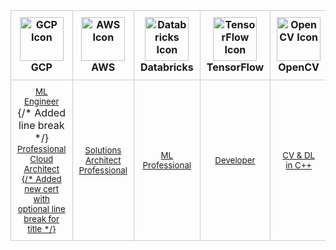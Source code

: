<div align="center">
  <table style="border-collapse: collapse; margin: 0 auto; table-layout: fixed; width: 100%;">
    <thead>
      <tr>
        <th style="border:1px solid #ccc; text-align:center; vertical-align:middle; padding:10px;">
          <img width="70" src="https://img.icons8.com/color/48/000000/google-cloud-platform.png" alt="GCP Icon"/><br>
          <b>GCP</b>
        </th>
        <th style="border:1px solid #ccc; text-align:center; vertical-align:middle; padding:10px;">
          <img width="70" src="https://img.icons8.com/color/48/000000/amazon-web-services.png" alt="AWS Icon"/><br>
          <b>AWS</b>
        </th>
        <th style="border:1px solid #ccc; text-align:center; vertical-align:middle; padding:10px;">
          <img width="70" src="https://cdn.freelogovectors.net/wp-content/uploads/2023/04/databrickslogo-freelogovectors.net_.png" alt="Databricks Icon"/><br>
          <b>Databricks</b>
        </th>
        <th style="border:1px solid #ccc; text-align:center; vertical-align:middle; padding:10px;">
          <img width="70" src="https://img.icons8.com/color/48/000000/tensorflow.png" alt="TensorFlow Icon"/><br>
          <b>TensorFlow</b>
        </th>
        <th style="border:1px solid #ccc; text-align:center; vertical-align:middle; padding:10px;">
          <img width="70" src="https://opencv.org/wp-content/uploads/2020/07/OpenCV_logo_no_text-1.png" alt="OpenCV Icon"/><br>
          <b>OpenCV</b>
        </th>
        <th style="border:1px solid #ccc; text-align:center; vertical-align:middle; padding:10px;">
          <img width="70" src="https://img.icons8.com/color/48/000000/nvidia.png" alt="NVIDIA Icon"/><br>
          <b>NVIDIA</b>
        </th>
        <th style="border:1px solid #ccc; text-align:center; vertical-align:middle; padding:10px;">
          <img width="70" src="https://img.icons8.com/color/48/000000/kubernetes.png" alt="Kubernetes Icon"/><br>
          <b>Kubernetes</b>
        </th>
      </tr>
    </thead>
    <tbody>
      <tr>
        <td style="border:1px solid #ccc; text-align:center; vertical-align:middle; padding:10px;">
          <sub>
            <a href="https://www.credly.com/badges/5720c6b7-09dd-4cab-901f-fed343704f94/public_url">
              ML Engineer
            </a>
          </sub>
          <br> {/* Added line break */}
          <sub>
            <a href="https://www.credly.com/badges/f4b4fb34-1462-49b0-bb65-3230d48b65f0/public_url">
              Professional Cloud<br>Architect {/* Added new cert with optional line break for title */}
            </a>
          </sub>
        </td>
        <td style="border:1px solid #ccc; text-align:center; vertical-align:middle; padding:10px;">
          <sub>
            <!-- Break up if needed -->
            <a href="https://www.credly.com/badges/f58e9c69-e55d-4c69-a938-72bde701cf98">
              Solutions Architect<br>Professional
            </a>
          </sub>
        </td>
        <td style="border:1px solid #ccc; text-align:center; vertical-align:middle; padding:10px;">
          <sub>
            <a href="https://credentials.databricks.com/256596d8-a7e5-424b-875e-fe95f6dc2cfb">
              ML Professional
            </a>
          </sub>
        </td>
        <td style="border:1px solid #ccc; text-align:center; vertical-align:middle; padding:10px;">
          <sub>
            <a href="https://www.credential.net/05090036-7608-481c-946a-04c0ed0919c2#gs.aqsnm2">
              Developer
            </a>
          </sub>
        </td>
        <td style="border:1px solid #ccc; text-align:center; vertical-align:middle; padding:10px;">
          <sub>
            <!-- Example of optional line break -->
            <a href="https://courses.opencv.org/certificates/70e99b41591e4f5db8775ebfb91f5863">
              CV & DL<br>in C++
            </a>
          </sub>
        </td>
        <td style="border:1px solid #ccc; text-align:center; vertical-align:middle; padding:10px;">
          <sub>
            <a href="https://learn.nvidia.com/certificates?id=fc37af23e17940028b3bb8221c78f2ea">
              CUDA C/C++
            </a>
          </sub>
          <br>
          <sub>
            <a href="https://learn.nvidia.com/certificates?id=rpIVcJyMRVeAE4wk5PWokA">
              DL for CV
            </a>
          </sub>
        </td>
        <td style="border:1px solid #ccc; text-align:center; vertical-align:middle; padding:10px;">
          <sub>
            <a href="https://ti-user-certificates.s3.amazonaws.com/e0df7fbf-a057-42af-8a1f-590912be5460/f5f29669-3c65-4fd1-ba5c-fad977a42014-amin-sedaghat-450c7e0c-bf4a-4ea7-a80f-7f2bc5d54d73-certificate.pdf">
              Administrator
            </a>
          </sub>
        </td>
      </tr>
    </tbody>
  </table>
</div>
